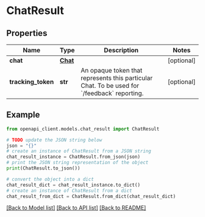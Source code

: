# ChatResult


## Properties

Name | Type | Description | Notes
------------ | ------------- | ------------- | -------------
**chat** | [**Chat**](Chat.md) |  | [optional] 
**tracking_token** | **str** | An opaque token that represents this particular Chat. To be used for &#x60;/feedback&#x60; reporting. | [optional] 

## Example

```python
from openapi_client.models.chat_result import ChatResult

# TODO update the JSON string below
json = "{}"
# create an instance of ChatResult from a JSON string
chat_result_instance = ChatResult.from_json(json)
# print the JSON string representation of the object
print(ChatResult.to_json())

# convert the object into a dict
chat_result_dict = chat_result_instance.to_dict()
# create an instance of ChatResult from a dict
chat_result_from_dict = ChatResult.from_dict(chat_result_dict)
```
[[Back to Model list]](../README.md#documentation-for-models) [[Back to API list]](../README.md#documentation-for-api-endpoints) [[Back to README]](../README.md)


